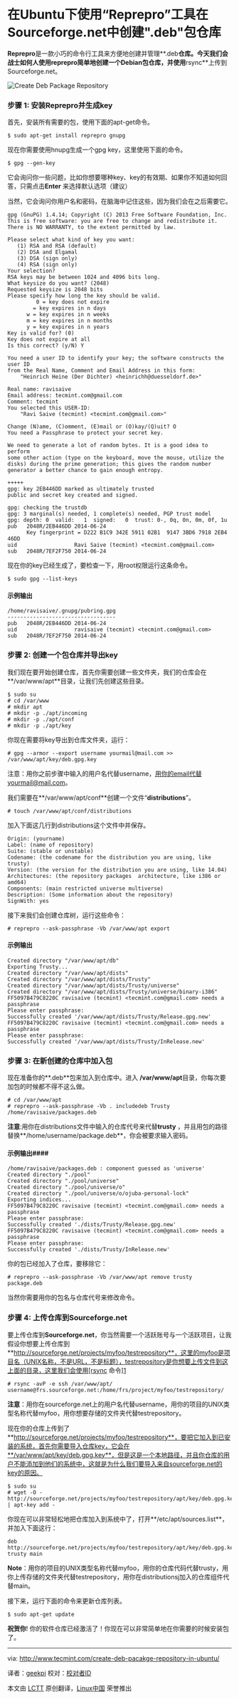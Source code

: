 在Ubuntu下使用“Reprepro”工具在Sourceforge.net中创建".deb"包仓库
================================================================================
**Reprepro**是一款小巧的命令行工具来方便地创建并管理**.deb**仓库。今天我们会战士如何人使用reprepro简单地创建一个Debian包仓库，并使用**rsync**上传到Sourceforge.net。

![Create Deb Package Repository](http://www.tecmint.com/wp-content/uploads/2014/06/Create-Debian-Package-Repository1.png)

### 步骤 1: 安装Reprepro并生成key ###

首先，安装所有需要的包，使用下面的apt-get命令。

    $ sudo apt-get install reprepro gnupg

现在你需要使用hnupg生成一个gpg key，这里使用下面的命令。

    $ gpg --gen-key

它会询问你一些问题，比如你想要哪种key、key的有效期、如果你不知道如何回答，只需点击**Enter** 来选择默认选项（建议）

当然，它会询问你用户名和密码，在脑海中记住这些，因为我们会在之后需要它。

    gpg (GnuPG) 1.4.14; Copyright (C) 2013 Free Software Foundation, Inc.
    This is free software: you are free to change and redistribute it.
    There is NO WARRANTY, to the extent permitted by law.
    
    Please select what kind of key you want:
       (1) RSA and RSA (default)
       (2) DSA and Elgamal
       (3) DSA (sign only)
       (4) RSA (sign only)
    Your selection? 
    RSA keys may be between 1024 and 4096 bits long.
    What keysize do you want? (2048) 
    Requested keysize is 2048 bits
    Please specify how long the key should be valid.
             0 = key does not expire
            = key expires in n days
          w = key expires in n weeks
          m = key expires in n months
          y = key expires in n years
    Key is valid for? (0) 
    Key does not expire at all
    Is this correct? (y/N) Y
    
    You need a user ID to identify your key; the software constructs the user ID
    from the Real Name, Comment and Email Address in this form:
        "Heinrich Heine (Der Dichter) <heinrichh@duesseldorf.de>"
    
    Real name: ravisaive
    Email address: tecmint.com@gmail.com
    Comment: tecmint
    You selected this USER-ID:
        "Ravi Saive (tecmint) <tecmint.com@gmail.com>"
    
    Change (N)ame, (C)omment, (E)mail or (O)kay/(Q)uit? O
    You need a Passphrase to protect your secret key.
    
    We need to generate a lot of random bytes. It is a good idea to perform
    some other action (type on the keyboard, move the mouse, utilize the
    disks) during the prime generation; this gives the random number
    generator a better chance to gain enough entropy.
    
    +++++
    gpg: key 2EB446DD marked as ultimately trusted
    public and secret key created and signed.
    
    gpg: checking the trustdb
    gpg: 3 marginal(s) needed, 1 complete(s) needed, PGP trust model
    gpg: depth: 0  valid:   1  signed:   0  trust: 0-, 0q, 0n, 0m, 0f, 1u
    pub   2048R/2EB446DD 2014-06-24
          Key fingerprint = D222 B1C9 342E 5911 02B1  9147 3BD6 7918 2EB4 46DD
    uid                  Ravi Saive (tecmint) <tecmint.com@gmail.com>
    sub   2048R/7EF2F750 2014-06-24

现在你的key已经生成了，要检查一下，用root权限运行这条命令。

    $ sudo gpg --list-keys

#### 示例输出 ####

    /home/ravisaive/.gnupg/pubring.gpg
    ----------------------------------
    pub   2048R/2EB446DD 2014-06-24
    uid                  ravisaive (tecmint) <tecmint.com@gmail.com>
    sub   2048R/7EF2F750 2014-06-24

### 步骤 2: 创建一个包仓库并导出key ###

我们现在要开始创建仓库，首先你需要创建一些文件夹，我们的仓库会在**/var/www/apt**目录，让我们先创建这些目录。

    $ sudo su
    # cd /var/www
    # mkdir apt
    # mkdir -p ./apt/incoming 
    # mkdir -p ./apt/conf
    # mkdir -p ./apt/key

你现在需要将key导出到仓库文件夹，运行：

    # gpg --armor --export username yourmail@mail.com >> /var/www/apt/key/deb.gpg.key

注意：用你之前步骤中输入的用户名代替username，用你的email代替yourmail@mail.com。

我们需要在**/var/www/apt/conf**创建一个文件“**distributions**”。

    # touch /var/www/apt/conf/distributions

加入下面这几行到distributions这个文件中并保存。

    Origin: (yourname)
    Label: (name of repository)
    Suite: (stable or unstable)
    Codename: (the codename for the distribution you are using, like trusty)
    Version: (the version for the distribution you are using, like 14.04)
    Architectures: (the repository packages  architecture, like i386 or amd64)
    Components: (main restricted universe multiverse)
    Description: (Some information about the repository)
    SignWith: yes

接下来我们会创建仓库树，运行这些命令：

    # reprepro --ask-passphrase -Vb /var/www/apt export

#### 示例输出 ####

    Created directory "/var/www/apt/db"
    Exporting Trusty...
    Created directory "/var/www/apt/dists"
    Created directory "/var/www/apt/dists/Trusty"
    Created directory "/var/www/apt/dists/Trusty/universe"
    Created directory "/var/www/apt/dists/Trusty/universe/binary-i386"
    FF5097B479C8220C ravisaive (tecmint) <tecmint.com@gmail.com> needs a passphrase
    Please enter passphrase:
    Successfully created '/var/www/apt/dists/Trusty/Release.gpg.new'
    FF5097B479C8220C ravisaive (tecmint) <tecmint.com@gmail.com> needs a passphrase
    Please enter passphrase:
    Successfully created '/var/www/apt/dists/Trusty/InRelease.new'

### 步骤 3: 在新创建的仓库中加入包 ###

现在准备你的**.deb**包来加入到仓库中。进入 **/var/www/apt**目录，你每次要加包的时候都不得不这么做。

    # cd /var/www/apt
    # reprepro --ask-passphrase -Vb . includedeb Trusty /home/ravisaive/packages.deb

**注意**:用你在distributions文件中输入的仓库代号来代替**trusty** ，并且用包的路径替换**/home/username/package.deb**，你会被要求输入密码。

#### 示例输出####

    /home/ravisaive/packages.deb : component guessed as 'universe'
    Created directory "./pool"
    Created directory "./pool/universe"
    Created directory "./pool/universe/o"
    Created directory "./pool/universe/o/ojuba-personal-lock"
    Exporting indices...
    FF5097B479C8220C ravisaive (tecmint) <tecmint.com@gmail.com> needs a passphrase
    Please enter passphrase:
    Successfully created './dists/Trusty/Release.gpg.new'
    FF5097B479C8220C ravisaive (tecmint) <tecmint.com@gmail.com> needs a passphrase
    Please enter passphrase:
    Successfully created './dists/Trusty/InRelease.new'

你的包已经加入了仓库，要移除它：

    # reprepro --ask-passphrase -Vb /var/www/apt remove trusty  package.deb

当然你需要用你的包名与仓库代号来修改命令。

### 步骤 4: 上传仓库到Sourceforge.net ###

要上传仓库到**Sourceforge.net**，你当然需要一个活跃账号与一个活跃项目，让我假设你想要上传仓库到**http://sourceforge.net/projects/myfoo/testrepository**，这里的myfoo是项目名（UNIX名称，不是URL，不是标题），testrepository是你想要上传文件到这上面的目录，这里我们会使用[rsync 命令][1]

    # rsync -avP -e ssh /var/www/apt/ username@frs.sourceforge.net:/home/frs/project/myfoo/testrepository/

**注意**：用你在sourceforge.net上的用户名代替username，用你的项目的UNIX类型名称代替myfoo，用你想要存储的文件夹代替testrepository。

现在你的仓库上传到了**http://sourceforge.net/projects/myfoo/testrepository**，要把它加入到已安装的系统，首先你需要导入仓库key，它会在**/var/www/apt/key/deb.gpg.key**，但是这是一个本地路径，并且你仓库的用户不能添加到他们的系统中，这就是为什么我们要导入来自sourceforge.net的key的原因。

    $ sudo su
    # wget -O - http://sourceforge.net/projects/myfoo/testrepository/apt/key/deb.gpg.key | apt-key add -

你现在可以非常轻松地把仓库加入到系统中了，打开**/etc/apt/sources.list**，并加入下面这行：

    deb http://sourceforge.net/projects/myfoo/testrepository/apt/key/deb.gpg.key trusty main

**Note**：用你的项目的UNIX类型名称代替myfoo，用你的仓库代码代替trusty，用你上传存储的文件夹代替testrepository，用你在distributionsj加入的仓库组件代替main。

接下来，运行下面的命令来更新仓库列表。

    $ sudo apt-get update

**祝贺你**! 你的软件仓库已经激活了！你现在可以非常简单地在你需要的时候安装包了。

--------------------------------------------------------------------------------

via: http://www.tecmint.com/create-deb-pacakge-repository-in-ubuntu/

译者：[geekpi](https://github.com/geekpi) 校对：[校对者ID](https://github.com/校对者ID)

本文由 [LCTT](https://github.com/LCTT/TranslateProject) 原创翻译，[Linux中国](http://linux.cn/) 荣誉推出

[1]:http://www.tecmint.com/rsync-local-remote-file-synchronization-commands/
